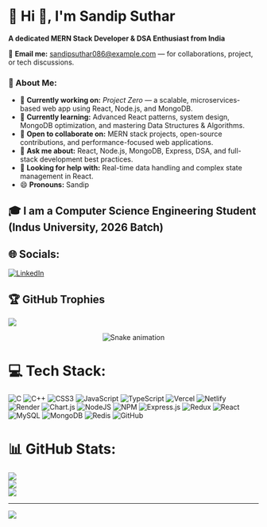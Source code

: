 # 💫 Hi 👋, I'm Sandip Suthar
**A dedicated MERN Stack Developer & DSA Enthusiast from India**

📩 **Email me:** sandipsuthar086@example.com — for collaborations, project, or tech discussions.

### 🔎 About Me:
- 🔭 **Currently working on:** *Project Zero* — a scalable, microservices-based web app using React, Node.js, and MongoDB.  
- 🌱 **Currently learning:** Advanced React patterns, system design, MongoDB optimization, and mastering Data Structures & Algorithms.  
- 👯 **Open to collaborate on:** MERN stack projects, open-source contributions, and performance-focused web applications.  
- 💬 **Ask me about:** React, Node.js, MongoDB, Express, DSA, and full-stack development best practices.  
- 🤔 **Looking for help with:** Real-time data handling and complex state management in React.  
- 😄 **Pronouns:** Sandip 

## 🎓 I am a Computer Science Engineering Student (Indus University, 2026 Batch)

## 🌐 Socials:
[![LinkedIn](https://img.shields.io/badge/LinkedIn-%230077B5.svg?logo=linkedin&logoColor=white)](https://linkedin.com/in/https://www.linkedin.com/in/sandip-suthar-b1b42b232/) 
## 🏆 GitHub Trophies
![](https://github-profile-trophy.vercel.app/?username=alamimran613&theme=radical&no-frame=false&no-bg=false&margin-w=4)
<!-- Snake Game Repo View -->

<div align="center">
  <img src="https://profile-readme-generator.com/assets/snake.svg" alt="Snake animation" />
</div>

# 💻 Tech Stack:
![C](https://img.shields.io/badge/c-%2300599C.svg?style=for-the-badge&logo=c&logoColor=white) ![C++](https://img.shields.io/badge/c++-%2300599C.svg?style=for-the-badge&logo=c%2B%2B&logoColor=white) ![CSS3](https://img.shields.io/badge/css3-%231572B6.svg?style=for-the-badge&logo=css3&logoColor=white) ![JavaScript](https://img.shields.io/badge/javascript-%23323330.svg?style=for-the-badge&logo=javascript&logoColor=%23F7DF1E) ![TypeScript](https://img.shields.io/badge/typescript-%23007ACC.svg?style=for-the-badge&logo=typescript&logoColor=white) ![Vercel](https://img.shields.io/badge/vercel-%23000000.svg?style=for-the-badge&logo=vercel&logoColor=white) ![Netlify](https://img.shields.io/badge/netlify-%23000000.svg?style=for-the-badge&logo=netlify&logoColor=#00C7B7) ![Render](https://img.shields.io/badge/Render-%46E3B7.svg?style=for-the-badge&logo=render&logoColor=white) ![Chart.js](https://img.shields.io/badge/chart.js-F5788D.svg?style=for-the-badge&logo=chart.js&logoColor=white) ![NodeJS](https://img.shields.io/badge/node.js-6DA55F?style=for-the-badge&logo=node.js&logoColor=white) ![NPM](https://img.shields.io/badge/NPM-%23CB3837.svg?style=for-the-badge&logo=npm&logoColor=white) ![Express.js](https://img.shields.io/badge/express.js-%23404d59.svg?style=for-the-badge&logo=express&logoColor=%2361DAFB) ![Redux](https://img.shields.io/badge/redux-%23593d88.svg?style=for-the-badge&logo=redux&logoColor=white) ![React](https://img.shields.io/badge/react-%2320232a.svg?style=for-the-badge&logo=react&logoColor=%2361DAFB) ![MySQL](https://img.shields.io/badge/mysql-4479A1.svg?style=for-the-badge&logo=mysql&logoColor=white) ![MongoDB](https://img.shields.io/badge/MongoDB-%234ea94b.svg?style=for-the-badge&logo=mongodb&logoColor=white) ![Redis](https://img.shields.io/badge/redis-%23DD0031.svg?style=for-the-badge&logo=redis&logoColor=white) ![GitHub](https://img.shields.io/badge/github-%23121011.svg?style=for-the-badge&logo=github&logoColor=white)
# 📊 GitHub Stats:
![](https://github-readme-stats.vercel.app/api?username=techc0der&theme=dark&hide_border=false&include_all_commits=false&count_private=false)<br/>
![](https://nirzak-streak-stats.vercel.app/?user=techc0der&theme=dark&hide_border=false)<br/>
![](https://github-readme-stats.vercel.app/api/top-langs/?username=techc0der&theme=dark&hide_border=false&include_all_commits=false&count_private=false&layout=compact)

---
[![](https://visitcount.itsvg.in/api?id=techc0der&icon=0&color=0)](https://visitcount.itsvg.in)

<!-- Proudly created with GPRM ( https://gprm.itsvg.in ) -->
